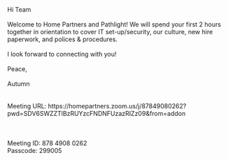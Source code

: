<html><head>Hi Team </head> <body><br> <br>Welcome to Home Partners and Pathlight! We will spend your first 2 hours together in orientation to cover IT set-up/security, our culture, new hire paperwork, and polices & procedures. <br> <br> I look forward to connecting with you! <br> <br> Peace, <br> <br> Autumn <br><br><br> Meeting URL: https://homepartners.zoom.us/j/87849080262?pwd=SDV6SWZZTlBzRUYzcFNDNFUzazRIZz09&from=addon
<br>
 <br>
<br>
<br> Meeting ID: 878 4908 0262
<br>
Passcode: 299005 </body></html>
